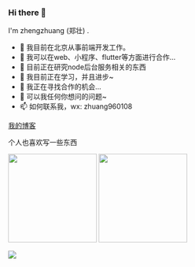 ### Hi there 👋

I'm zhengzhuang (郑壮) .

- 🍒 我目前在北京从事前端开发工作。
- 📍 我可以在web、小程序、flutter等方面进行合作...
- 🔭 目前正在研究node后台服务相关的东西
- 🌱 我目前正在学习，并且进步~
- 👯 我正在寻找合作的机会...
- 💬 可以我任何你想问的问题~
- 📫 如何联系我，wx: zhuang960108

<a href='https://zhengzhuang96.github.io/blog' target='_blank'>我的博客</a>

个人也喜欢写一些东西


<p float="left">
  <img src="https://github-readme-stats.vercel.app/api?username=zhengzhuang96&show_icons=true&theme=radical" height="180" />
  <img src="https://github-readme-stats.vercel.app/api/top-langs/?username=zhengzhuang96&layout=compact&theme=radical" height="180" />
</p>

![](https://profile-counter.glitch.me/zhengzhuang96/count.svg)

<!--
**zhengzhuang96/zhengzhuang96** is a ✨ _special_ ✨ repository because its `README.md` (this file) appears on your GitHub profile.

Here are some ideas to get you started:

- 🔭 I’m currently working on ...
- 🌱 I’m currently learning ...
- 👯 I’m looking to collaborate on ...
- 🤔 I’m looking for help with ...
- 💬 Ask me about ...
- 📫 How to reach me: ...
- 😄 Pronouns: ...
- ⚡ Fun fact: ...
-->
